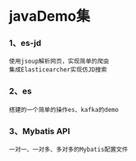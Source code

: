 # javaDemo集
### 1、es-jd 
    使用jsoup解析网页，实现简单的爬虫
    集成Elasticearcher实现仿JD搜索
### 2、es
    搭建的一个简单的操作es、kafka的demo
### 3、Mybatis API
    一对一、一对多、多对多的Mybatis配置文件